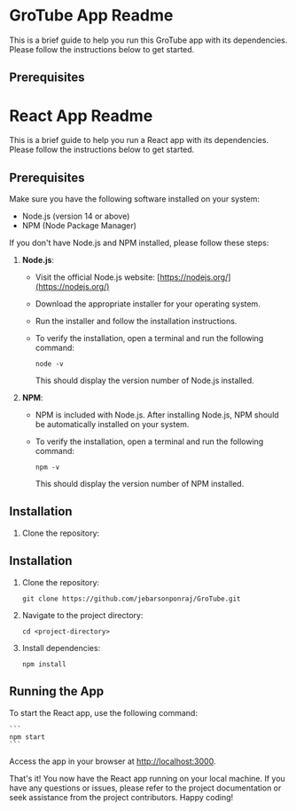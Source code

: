 # GroTube App Readme

This is a brief guide to help you run this GroTube app with its dependencies. Please follow the instructions below to get started.

## Prerequisites

# React App Readme

This is a brief guide to help you run a React app with its dependencies. Please follow the instructions below to get started.

## Prerequisites

Make sure you have the following software installed on your system:

- Node.js (version 14 or above)
- NPM (Node Package Manager)

If you don't have Node.js and NPM installed, please follow these steps:

1. **Node.js**:

   - Visit the official Node.js website: [https://nodejs.org/](https://nodejs.org/)
   - Download the appropriate installer for your operating system.
   - Run the installer and follow the installation instructions.
   - To verify the installation, open a terminal and run the following command:

     ```
     node -v
     ```

     This should display the version number of Node.js installed.

2. **NPM**:

   - NPM is included with Node.js. After installing Node.js, NPM should be automatically installed on your system.
   - To verify the installation, open a terminal and run the following command:

     ```
     npm -v
     ```

     This should display the version number of NPM installed.

## Installation

1. Clone the repository:



## Installation

1. Clone the repository:

    ```
    git clone https://github.com/jebarsonponraj/GroTube.git
    ```

2. Navigate to the project directory:

    ```
    cd <project-directory>
    ```

3. Install dependencies:

    ```
    npm install
    ```

## Running the App

To start the React app, use the following command:

    ```
    npm start
    ```

Access the app in your browser at [http://localhost:3000](http://localhost:3000).

That's it! You now have the React app running on your local machine. If you have any questions or issues, please refer to the project documentation or seek assistance from the project contributors. Happy coding!
